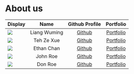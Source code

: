 # About us
Display |     Name     |             Github Profile             | Portfolio 
--------|:------------:|:--------------------------------------:|:---------:
![](https://via.placeholder.com/100.png?text=Photo) | Liang Wuming | [Github](https://github.com/fivenames) | [Portfolio](docs/team/fivenames.md)
![](https://via.placeholder.com/100.png?text=Photo) | Teh Ze Xue   | [Github](https://github.com/zexueteh)  | [Portfolio](docs/team/tehzexue.md)
![](https://via.placeholder.com/100.png?text=Photo) | Ethan Chan   | [Github](https://github.com/ecxm02)    | [Portfolio](docs/team/AboutUs.md)
![](https://via.placeholder.com/100.png?text=Photo) |   John Roe   |     [Github](https://github.com/)      | [Portfolio](docs/team/johndoe.md)
![](https://via.placeholder.com/100.png?text=Photo) |   Don Roe    |     [Github](https://github.com/)      | [Portfolio](docs/team/johndoe.md)